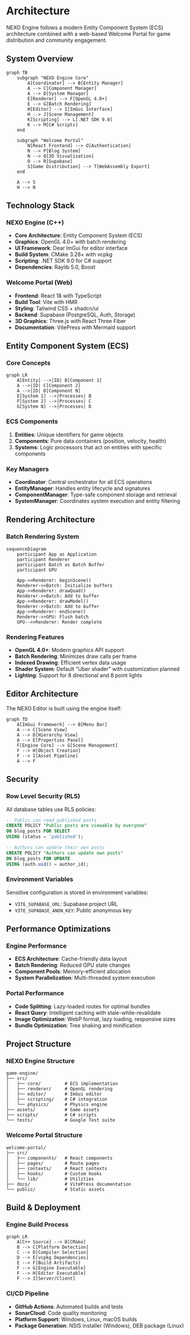 # Architecture

NEXO Engine follows a modern Entity Component System (ECS) architecture combined with a web-based Welcome Portal for game distribution and community engagement.

## System Overview

```mermaid
graph TB
    subgraph "NEXO Engine Core"
        A[Coordinator] --> B[Entity Manager]
        A --> C[Component Manager]
        A --> D[System Manager]
        E[Renderer] --> F[OpenGL 4.0+]
        E --> G[Batch Rendering]
        H[Editor] --> I[ImGui Interface]
        H --> J[Scene Management]
        K[Scripting] --> L[.NET SDK 9.0]
        K --> M[C# Scripts]
    end
    
    subgraph "Welcome Portal"
        N[React Frontend] --> O[Authentication]
        N --> P[Blog System]
        N --> Q[3D Visualization]
        O --> R[Supabase]
        S[Game Distribution] --> T[WebAssembly Export]
    end
    
    A --> S
    H --> N
```

## Technology Stack

### NEXO Engine (C++)

- **Core Architecture**: Entity Component System (ECS)
- **Graphics**: OpenGL 4.0+ with batch rendering
- **UI Framework**: Dear ImGui for editor interface
- **Build System**: CMake 3.28+ with vcpkg
- **Scripting**: .NET SDK 9.0 for C# support
- **Dependencies**: Raylib 5.0, Boost

### Welcome Portal (Web)

- **Frontend**: React 18 with TypeScript
- **Build Tool**: Vite with HMR
- **Styling**: Tailwind CSS + shadcn/ui
- **Backend**: Supabase (PostgreSQL, Auth, Storage)
- **3D Graphics**: Three.js with React Three Fiber
- **Documentation**: VitePress with Mermaid support

## Entity Component System (ECS)

### Core Concepts

```mermaid
graph LR
    A[Entity] -->|ID| B[Component 1]
    A -->|ID| C[Component 2]
    A -->|ID| D[Component N]
    E[System 1] -->|Processes| B
    F[System 2] -->|Processes| C
    G[System N] -->|Processes| D
```

### ECS Components

1. **Entities**: Unique identifiers for game objects
2. **Components**: Pure data containers (position, velocity, health)
3. **Systems**: Logic processors that act on entities with specific components

### Key Managers

- **Coordinator**: Central orchestrator for all ECS operations
- **EntityManager**: Handles entity lifecycle and signatures
- **ComponentManager**: Type-safe component storage and retrieval
- **SystemManager**: Coordinates system execution and entity filtering

## Rendering Architecture

### Batch Rendering System

```mermaid
sequenceDiagram
    participant App as Application
    participant Renderer
    participant Batch as Batch Buffer
    participant GPU
    
    App->>Renderer: beginScene()
    Renderer->>Batch: Initialize buffers
    App->>Renderer: drawQuad()
    Renderer->>Batch: Add to buffer
    App->>Renderer: drawModel()
    Renderer->>Batch: Add to buffer
    App->>Renderer: endScene()
    Renderer->>GPU: Flush batch
    GPU-->>Renderer: Render complete
```

### Rendering Features

- **OpenGL 4.0+**: Modern graphics API support
- **Batch Rendering**: Minimizes draw calls per frame
- **Indexed Drawing**: Efficient vertex data usage
- **Shader System**: Default "Uber shader" with customization planned
- **Lighting**: Support for 8 directional and 8 point lights

## Editor Architecture

The NEXO Editor is built using the engine itself:

```mermaid
graph TD
    A[ImGui Framework] --> B[Menu Bar]
    A --> C[Scene View]
    A --> D[Hierarchy View]
    A --> E[Properties Panel]
    F[Engine Core] --> G[Scene Management]
    F --> H[Object Creation]
    F --> I[Asset Pipeline]
    A --> F
```

## Security

### Row Level Security (RLS)

All database tables use RLS policies:

```sql
-- Public can read published posts
CREATE POLICY "Public posts are viewable by everyone" 
ON blog_posts FOR SELECT 
USING (status = 'published');

-- Authors can update their own posts
CREATE POLICY "Authors can update own posts" 
ON blog_posts FOR UPDATE 
USING (auth.uid() = author_id);
```

### Environment Variables

Sensitive configuration is stored in environment variables:

- `VITE_SUPABASE_URL`: Supabase project URL
- `VITE_SUPABASE_ANON_KEY`: Public anonymous key

## Performance Optimizations

### Engine Performance

- **ECS Architecture**: Cache-friendly data layout
- **Batch Rendering**: Reduced GPU state changes
- **Component Pools**: Memory-efficient allocation
- **System Parallelization**: Multi-threaded system execution

### Portal Performance

- **Code Splitting**: Lazy-loaded routes for optimal bundles
- **React Query**: Intelligent caching with stale-while-revalidate
- **Image Optimization**: WebP format, lazy loading, responsive sizes
- **Bundle Optimization**: Tree shaking and minification

## Project Structure

### NEXO Engine Structure

```
game-engine/
├── src/
│   ├── core/         # ECS implementation
│   ├── renderer/     # OpenGL rendering
│   ├── editor/       # ImGui editor
│   ├── scripting/    # C# integration
│   └── physics/      # Physics engine
├── assets/           # Game assets
├── scripts/          # C# scripts
└── tests/            # Google Test suite
```

### Welcome Portal Structure

```
welcome-portal/
├── src/
│   ├── components/   # React components
│   ├── pages/        # Route pages
│   ├── contexts/     # React contexts
│   ├── hooks/        # Custom hooks
│   └── lib/          # Utilities
├── docs/             # VitePress documentation
└── public/           # Static assets
```

## Build & Deployment

### Engine Build Process

```mermaid
graph LR
    A[C++ Source] --> B[CMake]
    B --> C[Platform Detection]
    C --> D[Compiler Selection]
    D --> E[vcpkg Dependencies]
    E --> F[Build Artifacts]
    F --> G[Engine Executable]
    F --> H[Editor Executable]
    F --> I[Server/Client]
```

### CI/CD Pipeline

- **GitHub Actions**: Automated builds and tests
- **SonarCloud**: Code quality monitoring
- **Platform Support**: Windows, Linux, macOS builds
- **Package Generation**: NSIS installer (Windows), DEB package (Linux)